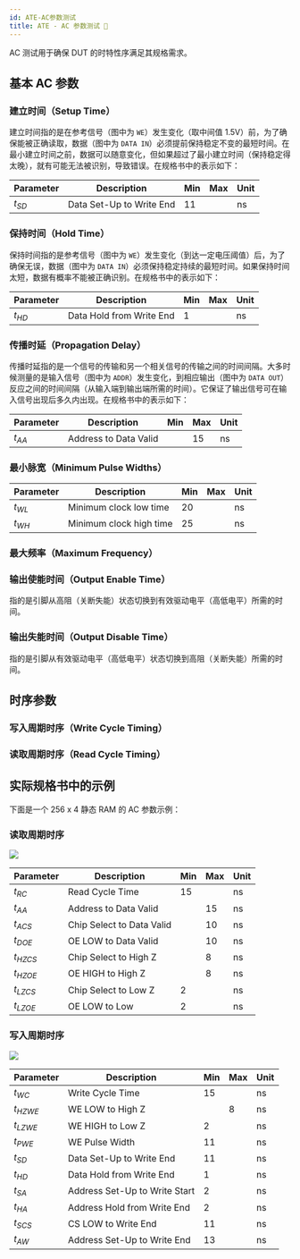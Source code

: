 ```yaml
---
id: ATE-AC参数测试
title: ATE - AC 参数测试 🚧
---
```


AC 测试用于确保 DUT 的时特性序满足其规格需求。

## 基本 AC 参数

### 建立时间（Setup Time）

建立时间指的是在参考信号（图中为 `WE`）发生变化（取中间值 1.5V）前，为了确保能被正确读取，数据（图中为 `DATA IN`）必须提前保持稳定不变的最短时间。在最小建立时间之前，数据可以随意变化，但如果超过了最小建立时间（保持稳定得太晚），就有可能无法被识别，导致错误。在规格书中的表示如下：

| Parameter | Description              | Min | Max | Unit |
| --------- | ------------------------ | --- | --- | ---- |
| $t_{SD}$  | Data Set-Up to Write End | 11  |     | ns   |

### 保持时间（Hold Time）

保持时间指的是参考信号（图中为 `WE`）发生变化（到达一定电压阈值）后，为了确保无误，数据（图中为 `DATA IN`）必须保持稳定持续的最短时间。如果保持时间太短，数据有概率不能被正确识别。在规格书中的表示如下：

| Parameter | Description              | Min | Max | Unit |
| --------- | ------------------------ | --- | --- | ---- |
| $t_{HD}$  | Data Hold from Write End | 1   |     | ns   |

### 传播时延（Propagation Delay）

传播时延指的是一个信号的传输和另一个相关信号的传输之间的时间间隔。大多时候测量的是输入信号（图中为 `ADDR`）发生变化，到相应输出（图中为 `DATA OUT`）反应之间的时间间隔（从输入端到输出端所需的时间）。它保证了输出信号可在输入信号出现后多久内出现。在规格书中的表示如下：

| Parameter | Description           | Min | Max | Unit |
| --------- | --------------------- | --- | --- | ---- |
| $t_{AA}$  | Address to Data Valid |     | 15  | ns   |

### 最小脉宽（Minimum Pulse Widths）

| Parameter | Description             | Min | Max | Unit |
| --------- | ----------------------- | --- | --- | ---- |
| $t_{WL}$  | Minimum clock low time  | 20  |     | ns   |
| $t_{WH}$  | Minimum clock high time | 25  |     | ns   |

### 最大频率（Maximum Frequency）

### 输出使能时间（Output Enable Time）

指的是引脚从高阻（关断失能）状态切换到有效驱动电平（高低电平）所需的时间。

### 输出失能时间（Output Disable Time）

指的是引脚从有效驱动电平（高低电平）状态切换到高阻（关断失能）所需的时间。

## 时序参数

### 写入周期时序（Write Cycle Timing）

### 读取周期时序（Read Cycle Timing）

## 实际规格书中的示例

下面是一个 256 x 4 静态 RAM 的 AC 参数示例：

### 读取周期时序

![](https://cos.wiki-power.com/img/20220731190300.png)

| Parameter  | Description               | Min | Max | Unit |
| ---------- | ------------------------- | --- | --- | ---- |
| $t_{RC}$   | Read Cycle Time           | 15  |     | ns   |
| $t_{AA}$   | Address to Data Valid     |     | 15  | ns   |
| $t_{ACS}$  | Chip Select to Data Valid |     | 10  | ns   |
| $t_{DOE}$  | OE LOW to Data Valid      |     | 10  | ns   |
| $t_{HZCS}$ | Chip Select to High Z     |     | 8   | ns   |
| $t_{HZOE}$ | OE HIGH to High Z         |     | 8   | ns   |
| $t_{LZCS}$ | Chip Select to Low Z      | 2   |     | ns   |
| $t_{LZOE}$ | OE LOW to Low             | 2   |     | ns   |

### 写入周期时序

![](https://cos.wiki-power.com/img/20220731190328.png)

| Parameter  | Description                   | Min | Max | Unit |
| ---------- | ----------------------------- | --- | --- | ---- |
| $t_{WC}$   | Write Cycle Time              | 15  |     | ns   |
| $t_{HZWE}$ | WE LOW to High Z              |     | 8   | ns   |
| $t_{LZWE}$ | WE HIGH to Low Z              | 2   |     | ns   |
| $t_{PWE}$  | WE Pulse Width                | 11  |     | ns   |
| $t_{SD}$   | Data Set-Up to Write End      | 11  |     | ns   |
| $t_{HD}$   | Data Hold from Write End      | 1   |     | ns   |
| $t_{SA}$   | Address Set-Up to Write Start | 2   |     | ns   |
| $t_{HA}$   | Address Hold from Write End   | 2   |     | ns   |
| $t_{SCS}$  | CS LOW to Write End           | 11  |     | ns   |
| $t_{AW}$   | Address Set-Up to Write End   | 13  |     | ns   |
